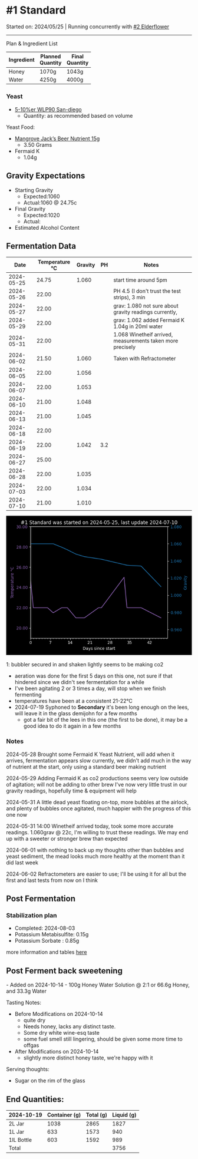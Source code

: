 <h1> #1 Standard </h1>

Started on: 2024/05/25 | Running concurrently with [#2 Elderflower](2_Elderflower.md)

<hr>

Plan & Ingredient List

| Ingredient | Planned<br/>Quantity | Final<br/>Quantity |
|------------|----------------------|--------------------|
| Honey      | 1070g                | 1043g              |
| Water      | 4250g                | 4000g              |

<h3>Yeast</h3>

- [5-10%er WLP90 San-diego](https://www.themaltmiller.co.uk/product/wlp090-san-diego-super-yeast/?v=79cba1185463)
    - Quantity: as recommended based on volume

Yeast Food:

- [Mangrove Jack’s Beer Nutrient 15g](https://www.themaltmiller.co.uk/product/mangrove-jacks-beer-nutrient-15g/?v=79cba1185463)
    - 3.50 Grams
- Fermaid K
    - 1.04g

<h2>Gravity Expectations</h2>

- Starting Gravity
    - Expected:1060
    - Actual:1060 @ 24.75c
- Final Gravity
    - Expected:1020
    - Actual:
- Estimated Alcohol Content

<h2>Fermentation Data</h2>

| Date       | Temperature  °C | Gravity | PH  | Notes                                                      |
|------------|-----------------|---------|-----|------------------------------------------------------------|
| 2024-05-25 | 24.75           | 1.060   |     | start time around 5pm                                      |
| 2024-05-26 | 22.00           |         |     | PH 4.5 (I don't trust the test strips), 3 min              |
| 2024-05-27 | 22.00           |         |     | grav: 1.080 not sure about gravity readings currently,     |
| 2024-05-29 | 22.00           |         |     | grav: 1.062 added Fermaid K 1.04g in 20ml water            |
| 2024-05-31 | 22.00           |         |     | 1.068 Winetheif arrived, measurements taken more precisely |
| 2024-06-02 | 21.50           | 1.060   |     | Taken with Refractometer                                   |
| 2024-06-05 | 22.00           | 1.056   |     |                                                            |
| 2024-06-07 | 22.00           | 1.053   |     |                                                            |
| 2024-06-10 | 21.00           | 1.048   |     |                                                            |
| 2024-06-13 | 21.00           | 1.045   |     |                                                            |
| 2024-06-18 | 22.00           |         |     |                                                            |
| 2024-06-19 | 22.00           | 1.042   | 3.2 |                                                            |
| 2024-06-27 | 25.00           |         |     |                                                            |
| 2024-06-28 | 22.00           | 1.035   |     |                                                            |
| 2024-07-03 | 22.00           | 1.034   |     |                                                            |
| 2024-07-10 | 21.00           | 1.010   |     |                                                            |

![1_Standard.png](1_Standard.png)

1: bubbler secured in and shaken lightly seems to be making co2

- aeration was done for the first 5 days on this one, not sure if that hindered since we didn't see fermentation for
  a while
- I've been agitating 2 or 3 times a day, will stop when we finish fermenting
- temperatures have been at a consistent 21-22°C
- 2024-07-19 Syphoned to **Secondary** it's been long enough on the lees, will leave it in the glass demijohn for a few
  months
    - got a fair bit of the lees in this one (the first to be done), it may be a good idea to do it again in a few
      months

<h3> Notes </h3>

2024-05-28 Brought some Fermaid K Yeast Nutrient, will add when it arrives, fermentation appears slow currently,
we didn't add much in the way of nutrient at the start, only using a standard beer making nutrient

2024-05-29 Adding Fermaid K as co2 productions seems very low outside of agitation; will not be adding to other brew
I've now very little trust in our gravity readings, hopefully time & equipment will help

2024-05-31 A little dead yeast floating on-top, more bubbles at the airlock, and plenty of bubbles once agitated,
much happier with the progress of this one now

2024-05-31 14:00 Winetheif arrived today, took some more accurate readings. 1.060grav @ 22c, I'm willing to trust
these readings. We may end up with a sweeter or stronger brew than expected

2024-06-01 with nothing to back up my thoughts other than bubbles and yeast sediment, the mead looks much more healthy
at the moment than it did last week

2024-06-02 Refractometers are easier to use; I'll be using it for all but the first and last tests from now on I think

<h2>Post Fermentation</h2>

<h3>Stabilization plan</h3>

- Completed: 2024-08-03
- Potassium Metabisulfite: 0.15g
- Potassium Sorbate : 0.85g

more information and tables [here](https://meadmaking.wiki/en/process/stabilization)

<h2> Post Ferment back sweetening</h2>
- Added on 2024-10-14
- 100g Honey Water Solution @ 2:1 or 66.6g Honey, and 33.3g Water

Tasting Notes:

- Before Modifications on 2024-10-14
    - quite dry
    - Needs honey, lacks any distinct taste.
    - Some dry white wine-esq taste
    - some fuel smell still lingering, should be given some more time to offgas
- After Modifications on 2024-10-14
    - slightly more distinct honey taste, we're happy with it

Serving thoughts:

- Sugar on the rim of the glass

## End Quantities:

| 2024-10-19 | Container (g) | Total (g) | Liquid (g) | 
|------------|---------------|-----------|------------|
| 2L Jar     | 1038          | 2865      | 1827       | 
| 1L Jar     | 633           | 1573      | 940        | 
| 1lL Bottle | 603           | 1592      | 989        | 
| Total      |               |           | 3756       | 
